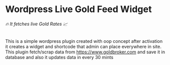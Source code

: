 # Wordpress Live Gold Feed Widget
###### :fire: It fetches live Gold Rates :chart_with_upwards_trend:

This is a simple wordpress plugin created with oop concept after activation it creates a widget and shortcode that admin can place everywhere in site. This plugin fetch/scrap data from https://www.goldbroker.com and save it in database and also it updates data in every 30 mints
